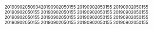 2019090205093420190902050155
20190902050155
20190902050155
20190902050155
20190902050155
20190902050155
20190902050155
20190902050155
20190902050155
20190902050155
20190902050155
20190902050155
20190902050155
20190902050155
20190902050155
